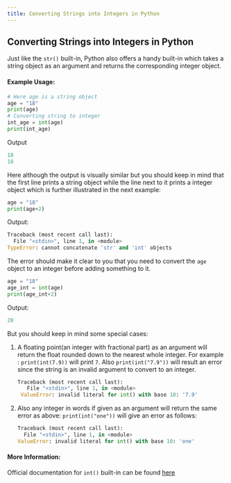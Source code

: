 ```yaml
---
title: Converting Strings into Integers in Python
---
```

## Converting Strings into Integers in Python

Just like the `str()` built-in, Python also offers a handy built-in which takes a string object as an argument and returns the corresponding integer object.

#### Example Usage:

```py
# Here age is a string object
age = "18"
print(age)
# Converting string to integer
int_age = int(age)
print(int_age)
```
Output
```py
18
18
```
Here although the output is visually similar but you should keep in mind that the first line prints a string object while the line next to it prints a integer object which is further illustrated in the next example:

```py
age = "18"
print(age+2)
```
Output:
```py
Traceback (most recent call last):
  File "<stdin>", line 1, in <module>
TypeError: cannot concatenate 'str' and 'int' objects
````
The error should make it clear to you that you need to convert the `age` object to an integer before adding something to it.

```py
age = "18"
age_int = int(age)
print(age_int+2)
```
Output:
```py
20
```

But you should keep in mind some special cases:

1. A floating point(an integer with fractional part) as an argument will return the float rounded down to the nearest whole integer.
   For example : `print(int(7.9))` will print `7`.
   Also `print(int("7.9"))` will result an error since the string is an invalid argument to convert to an integer.

   ```py
   Traceback (most recent call last):
      File "<stdin>", line 1, in <module>
    ValueError: invalid literal for int() with base 10: '7.9'
   ```

2. Also any integer in words if given as an argument will return the same error as above:
   `print(int("one"))` will give an error as follows:
   
    ```py
    Traceback (most recent call last):
      File "<stdin>", line 1, in <module>
    ValueError: invalid literal for int() with base 10: 'one'
    ```

#### More Information:
Official documentation for `int()` built-in can be found <a href='https://docs.python.org/3.6/library/functions.html#int' target='_blank' rel='nofollow'>here</a>


